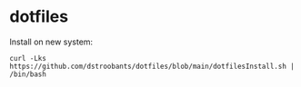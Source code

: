 # dotfiles

Install on new system:

`curl -Lks https://github.com/dstroobants/dotfiles/blob/main/dotfilesInstall.sh | /bin/bash`

